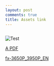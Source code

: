 ```yaml
---
layout: post
comments: true
title: Assets link
---
```


<img src="{{site.url}}/assets/hknight.jpg" alt="">

![Test]({{site.url}}/assets/plane.jpg)  

[A PDF](/assets/fx-3650P_3950P_EN.pdf)  

<a href="/assets/fx-3650P_3950P_EN.pdf" target="_blank">fx-3650P_3950P_EN</a>  
